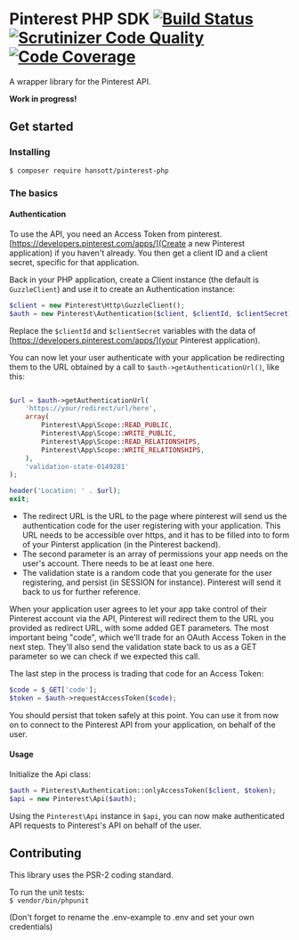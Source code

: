 # Pinterest PHP SDK [![Build Status](https://img.shields.io/travis/hansott/pinterest-php.svg?style=flat-square)](https://travis-ci.org/hansott/pinterest-php) [![Scrutinizer Code Quality](https://img.shields.io/scrutinizer/g/hansott/pinterest-php.svg?style=flat-square)](https://scrutinizer-ci.com/g/hansott/pinterest-php/?branch=master) [![Code Coverage](https://img.shields.io/scrutinizer/coverage/g/hansott/pinterest-php.svg?style=flat-square)](https://scrutinizer-ci.com/g/hansott/pinterest-php/?branch=master)

A wrapper library for the Pinterest API.

**Work in progress!**

## Get started

### Installing

`$ composer require hansott/pinterest-php`

### The basics

#### Authentication

To use the API, you need an Access Token from pinterest. [https://developers.pinterest.com/apps/](Create a new Pinterest application) if you haven't already. You then get a client ID and a client secret, specific for that application.

Back in your PHP application, create a Client instance (the default is `GuzzleClient`) and use it to create an Authentication instance:

```php
$client = new Pinterest\Http\GuzzleClient();
$auth = new Pinterest\Authentication($client, $clientId, $clientSecret);
```

Replace the `$clientId` and `$clientSecret` variables with the data of [https://developers.pinterest.com/apps/](your Pinterest application).

You can now let your user authenticate with your application be redirecting them to the URL obtained by a call to `$auth->getAuthenticationUrl()`, like this:

```php

$url = $auth->getAuthenticationUrl(
    'https://your/redirect/url/here',
    array(
        Pinterest\App\Scope::READ_PUBLIC,
        Pinterest\App\Scope::WRITE_PUBLIC,
        Pinterest\App\Scope::READ_RELATIONSHIPS,
        Pinterest\App\Scope::WRITE_RELATIONSHIPS,
    ),
    'validation-state-0149281'
);

header('Location: ' . $url);
exit;
```

- The redirect URL is the URL to the page where pinterest will send us the authentication code for the user registering with your application. This URL needs to be accessible over https, and it has to be filled into to form of your Pinterst application (in the Pinterest backend).
- The second parameter is an array of permissions your app needs on the user's account. There needs to be at least one here.
- The validation state is a random code that you generate for the user registering, and persist (in SESSION for instance). Pinterest will send it back to us for further reference.

When your application user agrees to let your app take control of their Pinterest account via the API, Pinterest will redirect them to the URL you provided as redirect URL, with some added GET parameters. The most important being "code", which we'll trade for an OAuth Access Token in the next step. They'll also send the validation state back to us as a GET parameter so we can check if we expected this call.

The last step in the process is trading that code for an Access Token:

```php
$code = $_GET['code'];
$token = $auth->requestAccessToken($code);
```

You should persist that token safely at this point. You can use it from now on to connect to the Pinterest API from your application, on behalf of the user.

#### Usage
Initialize the Api class:

```php
$auth = Pinterest\Authentication::onlyAccessToken($client, $token);
$api = new Pinterest\Api($auth);
```

Using the `Pinterest\Api` instance in `$api`, you can now make authenticated API requests to Pinterest's API on behalf of the user.

## Contributing

This library uses the PSR-2 coding standard.

To run the unit tests:  
`$ vendor/bin/phpunit`  

(Don't forget to rename the .env-example to .env and set your own credentials)
